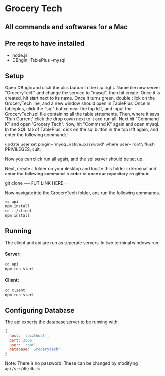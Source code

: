 # Grocery Tech

## All commands and softwares for a Mac

## Pre reqs to have installed

- node.js
- DBngin
-TablePlus
-mysql

## Setup

Open DBngin and click the plus button in the top right. Name the new server "GroceryTech" and change the service to "mysql", then hit create. Once it is created, hit start next to its name. Once it turns green, double click on the GroceryTech line, and a new window should open in TablePlus. Once in tableplus, click the "sql" button near the top left, and input the GroceryTech.sql file containing all the table statements. Then, where it says "Run Current" click the drop down next to it and run all. Next hit "Command K" and open "Grocery Tech". Now, hit "Command K" again and open mysql. In the SQL tab of TablePlus, click on the sql button in the top left again, and enter the following commands:

update user set 
plugin='mysql_native_password' where user='root';
flush PRIVILEGES;
quit;

Now you can click run all again, and the sql server should be set up.

Next, create a folder on your desktop and locate this folder in terminal and enter the following command in order to open our repository on github:

git clone  --- PUT LINK HERE---

Now navigate into the GroceryTech folder, and run the following commands.

```bash
cd api
npm install
cd ../client
npm install
```

## Running

The client and api are run as seperate servers. In two terminal windows run:

#### Server:

```bash
cd api
npm run start
```

#### Client:

```bash
cd client
npm run start
```

## Configuring Database

The api expects the database server to be running with:

```js
{
  host: 'localhost',
  port: 3306,
  user: 'root',
  database: 'GroceryTech'
}
```

Note: There is no password. These can be changed by modifying `api/src/db/db.js`.
